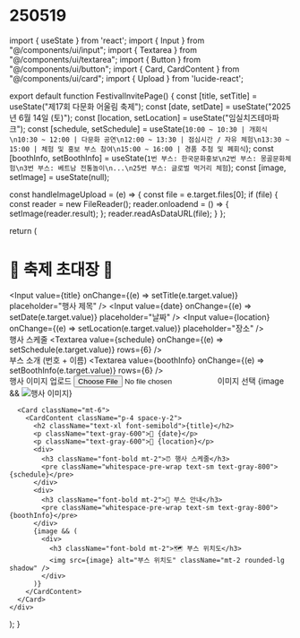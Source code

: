 # 250519
import { useState } from 'react';
import { Input } from "@/components/ui/input";
import { Textarea } from "@/components/ui/textarea";
import { Button } from "@/components/ui/button";
import { Card, CardContent } from "@/components/ui/card";
import { Upload } from 'lucide-react';

export default function FestivalInvitePage() {
  const [title, setTitle] = useState("제17회 다문화 어울림 축제");
  const [date, setDate] = useState("2025년 6월 14일 (토)");
  const [location, setLocation] = useState("임실치즈테마파크");
  const [schedule, setSchedule] = useState(`10:00 ~ 10:30 | 개회식\n10:30 ~ 12:00 | 다문화 공연\n12:00 ~ 13:30 | 점심시간 / 자유 체험\n13:30 ~ 15:00 | 체험 및 홍보 부스 참여\n15:00 ~ 16:00 | 경품 추첨 및 폐회식`);
  const [boothInfo, setBoothInfo] = useState(`1번 부스: 한국문화홍보\n2번 부스: 몽골문화체험\n3번 부스: 베트남 전통놀이\n...\n25번 부스: 글로벌 먹거리 체험`);
  const [image, setImage] = useState(null);

  const handleImageUpload = (e) => {
    const file = e.target.files[0];
    if (file) {
      const reader = new FileReader();
      reader.onloadend = () => {
        setImage(reader.result);
      };
      reader.readAsDataURL(file);
    }
  };

  return (
    <div className="max-w-xl mx-auto p-4 space-y-6">
      <h1 className="text-3xl font-bold text-center">🎉 축제 초대장 🎉</h1>
      <div className="space-y-2">
        <Input value={title} onChange={(e) => setTitle(e.target.value)} placeholder="행사 제목" />
        <Input value={date} onChange={(e) => setDate(e.target.value)} placeholder="날짜" />
        <Input value={location} onChange={(e) => setLocation(e.target.value)} placeholder="장소" />
      </div>
      <div>
        <label className="block font-semibold mb-1">행사 스케줄</label>
        <Textarea value={schedule} onChange={(e) => setSchedule(e.target.value)} rows={6} />
      </div>
      <div>
        <label className="block font-semibold mb-1">부스 소개 (번호 + 이름)</label>
        <Textarea value={boothInfo} onChange={(e) => setBoothInfo(e.target.value)} rows={6} />
      </div>
      <div>
        <label className="block font-semibold mb-1">행사 이미지 업로드</label>
        <input type="file" accept="image/*" onChange={handleImageUpload} className="hidden" id="file-upload" />
        <label htmlFor="file-upload" className="cursor-pointer inline-flex items-center px-4 py-2 bg-blue-600 text-white rounded hover:bg-blue-700">
          <Upload className="mr-2 h-4 w-4" /> 이미지 선택
        </label>
        {image && <img src={image} alt="행사 이미지" className="mt-4 rounded-lg shadow-md" />}
      </div>

      <Card className="mt-6">
        <CardContent className="p-4 space-y-2">
          <h2 className="text-xl font-semibold">{title}</h2>
          <p className="text-gray-600">📅 {date}</p>
          <p className="text-gray-600">📍 {location}</p>
          <div>
            <h3 className="font-bold mt-2">⏰ 행사 스케줄</h3>
            <pre className="whitespace-pre-wrap text-sm text-gray-800">{schedule}</pre>
          </div>
          <div>
            <h3 className="font-bold mt-2">🎪 부스 안내</h3>
            <pre className="whitespace-pre-wrap text-sm text-gray-800">{boothInfo}</pre>
          </div>
          {image && (
            <div>
              <h3 className="font-bold mt-2">🗺️ 부스 위치도</h3>
              <img src={image} alt="부스 위치도" className="mt-2 rounded-lg shadow" />
            </div>
          )}
        </CardContent>
      </Card>
    </div>
  );
}
